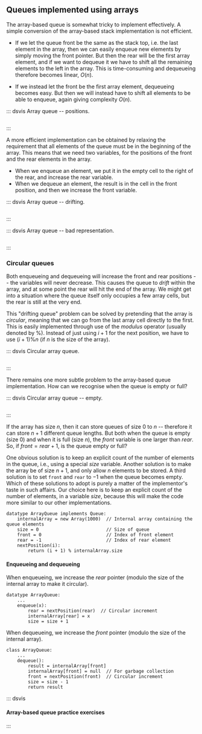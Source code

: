 
## Queues implemented using arrays

The array-based queue is somewhat tricky to implement effectively.
A simple conversion of the array-based stack implementation is not efficient.

- If we let the queue front be the same as the stack top, i.e. the last element in the array, then we can easily enqueue new elements by simply moving the front pointer.
  But then the rear will be the first array element, and if we want to dequeue it we have to shift all the remaining elements to the left in the array.
  This is time-consuming and dequeueing therefore becomes linear, $O(n)$.

- If we instead let the front be the first array element, dequeueing becomes easy.
  But then we will instead have to shift all elements to be able to enqueue, again giving complexity $O(n)$.


::: dsvis
Array queue -- positions.

``` {.jsav-animation src="List/aqueueFirstCON.js" links="List/aqueueCON.css"}
```
:::

A more efficient implementation can be obtained by relaxing the requirement that all elements of the queue must be in the beginning of the array.
This means that we need two variables, for the positions of the front and the rear elements in the array.

- When we enqueue an element, we put it in the empty cell to the right of the rear, and increase the rear variable.
- When we dequeue an element, the result is in the cell in the front position, and then we increase the front variable.

::: dsvis
Array queue -- drifting.

``` {.jsav-animation src="List/aqueueDriftCON.js" links="List/aqueueCON.css"}
```
:::

::: dsvis
Array queue -- bad representation.

``` {.jsav-animation src="List/aqueueBadCON.js" links="List/aqueueCON.css"}
```
:::

### Circular queues

Both enqueueing and dequeueing will increase the front and rear positions -- the variables will never decrease.
This causes the queue to *drift* within the array, and at some point the rear will hit the end of the array.
We might get into a situation where the queue itself only occupies a few array cells, but the rear is still at the very end.

This "drifting queue" problem can be solved by pretending that the array is *circular*, meaning that we can go from the last array cell directly to the first.
This is easily implemented through use of the *modulus* operator (usually denoted by %).
Instead of just using $i+1$ for the next position, we have to use $(i+1)\mathop{\%}n$ (if $n$ is the size of the array).

::: dsvis
Circular array queue.

``` {.jsav-animation src="List/aqueueCircularCON.js" scripts="DataStructures/CircularQueue.js" links="List/aqueueCON.css"}
```
:::

There remains one more subtle problem to the array-based queue implementation.
How can we recognise when the queue is empty or full?

::: dsvis
Circular array queue -- empty.

``` {.jsav-animation src="List/aqueueEmptyCON.js" scripts="DataStructures/CircularQueue.js" links="List/aqueueCON.css"}
```
:::

If the array has size $n$, then it can store queues of size $0$ to $n$ --
therefore it can store $n+1$ different queue lengths.
But both when the queue is empty (size $0$) and when it is full (size $n$),
the $\mathit{front}$ variable is one larger than $\mathit{rear}$.
So, if $\mathit{front}=\mathit{rear}+1$, is the queue empty or full?

One obvious solution is to keep an explicit count of the number of
elements in the queue, i.e., using a special *size* variable.
Another solution is to make the array
be of size $n+1$, and only allow $n$ elements to be stored. A third
solution is to set `front` and `rear` to $-1$ when the queue becomes
empty. Which of these solutions to adopt is purely a matter of the
implementor's taste in such affairs. Our choice here is to keep an
explicit count of the number of elements, in a variable *size*,
because this will make the code more similar to our other implementations.

<!-- In this implementation, the front of the queue is defined to be toward
the lower numbered positions in the array, and the rear is defined to be toward
the higher-numbered positions. Thus, *enqueue* increments the rear
pointer (modulus the capacity of the internal array), and *dequeue*
increments the front pointer. -->

    datatype ArrayQueue implements Queue:
        internalArray = new Array(1000)  // Internal array containing the queue elements
        size = 0                         // Size of queue
        front = 0                        // Index of front element
        rear = -1                        // Index of rear element
        nextPosition(i):
            return (i + 1) % internalArray.size

<!--
### Invariants
 -->

#### Enqueueing and dequeueing

When enqueueing, we increase the *rear* pointer (modulo the size of the internal array to make it circular).

    datatype ArrayQueue:
        ...
        enqueue(x):
            rear = nextPosition(rear)  // Circular increment
            internalArray[rear] = x
            size = size + 1

When dequeueing, we increase the *front* pointer (modulo the size of the internal array).

    class ArrayQueue:
        ...
        dequeue():
            result = internalArray[front]
            internalArray[front] = null  // For garbage collection
            front = nextPosition(front)  // Circular increment
            size = size - 1
            return result


::: dsvis
#### Array-based queue practice exercises

<avembed id="AqueueEnqueuePRO" src="ChalmersGU/AqueueEnqueuePRO.html" type="ka" name="Array-based Queue Enqueue Exercise"/>

<avembed id="AqueueDequeuePRO" src="ChalmersGU/AqueueDequeuePRO.html" type="ka" name="Array-based Queue Dequeue Exercise"/>
:::

